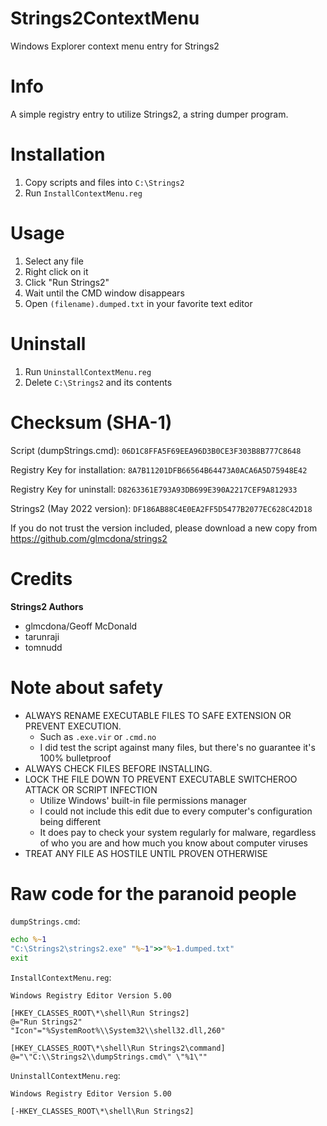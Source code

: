 # Strings2ContextMenu
Windows Explorer context menu entry for Strings2

# Info
A simple registry entry to utilize Strings2, a string dumper program.

# Installation
1. Copy scripts and files into `C:\Strings2`
2. Run `InstallContextMenu.reg`

# Usage
1. Select any file
2. Right click on it
3. Click "Run Strings2"
4. Wait until the CMD window disappears
5. Open `(filename).dumped.txt` in your favorite text editor

# Uninstall
1. Run `UninstallContextMenu.reg`
2. Delete `C:\Strings2` and its contents

# Checksum (SHA-1)
Script (dumpStrings.cmd): `06D1C8FFA5F69EEA96D3B0CE3F303B8B777C8648`

Registry Key for installation: `8A7B11201DFB66564B64473A0ACA6A5D75948E42`

Registry Key for uninstall: `D8263361E793A93DB699E390A2217CEF9A812933`

Strings2 (May 2022 version): `DF186AB88C4E0EA2FF5D5477B2077EC628C42D18`

If you do not trust the version included, please download a new copy from https://github.com/glmcdona/strings2

# Credits
**Strings2 Authors**
- glmcdona/Geoff McDonald
- tarunraji
- tomnudd

# Note about safety
- ALWAYS RENAME EXECUTABLE FILES TO SAFE EXTENSION OR PREVENT EXECUTION.
  - Such as `.exe.vir` or `.cmd.no`
  - I did test the script against many files, but there's no guarantee it's 100% bulletproof
- ALWAYS CHECK FILES BEFORE INSTALLING.
- LOCK THE FILE DOWN TO PREVENT EXECUTABLE SWITCHEROO ATTACK OR SCRIPT INFECTION
  - Utilize Windows' built-in file permissions manager
  - I could not include this edit due to every computer's configuration being different
  - It does pay to check your system regularly for malware, regardless of who you are and how much you know about computer viruses
- TREAT ANY FILE AS HOSTILE UNTIL PROVEN OTHERWISE

# Raw code for the paranoid people
`dumpStrings.cmd`:
```cmd
echo %~1
"C:\Strings2\strings2.exe" "%~1">>"%~1.dumped.txt"
exit
```

`InstallContextMenu.reg`:
```
Windows Registry Editor Version 5.00

[HKEY_CLASSES_ROOT\*\shell\Run Strings2]
@="Run Strings2"
"Icon"="%SystemRoot%\\System32\\shell32.dll,260"

[HKEY_CLASSES_ROOT\*\shell\Run Strings2\command]
@="\"C:\\Strings2\\dumpStrings.cmd\" \"%1\""

```

`UninstallContextMenu.reg`:
```
Windows Registry Editor Version 5.00

[-HKEY_CLASSES_ROOT\*\shell\Run Strings2]

```
